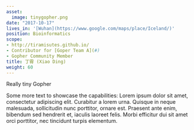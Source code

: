 ```yaml
---
asset:
  image: tinygopher.png
date: "2017-10-17"
lives_in: '[Wuhan](https://www.google.com/maps/place/Iceland/)'
position: Bioinformatics
scope:
- http://tiramisutes.github.io/
- Contributor for [Goper Team A](#)
- Gopher Community Member
title: 丁霄 (Xiao Ding)
weight: 60
---
```


Really tiny Gopher

Some more text to showcase the capabilities:
Lorem ipsum dolor sit amet, consectetur adipiscing elit.
Curabitur a lorem urna.
Quisque in neque malesuada, sollicitudin nunc porttitor, ornare est.
Praesent ante enim, bibendum sed hendrerit et, iaculis laoreet felis.
Morbi efficitur dui sit amet orci porttitor, nec tincidunt turpis elementum.
